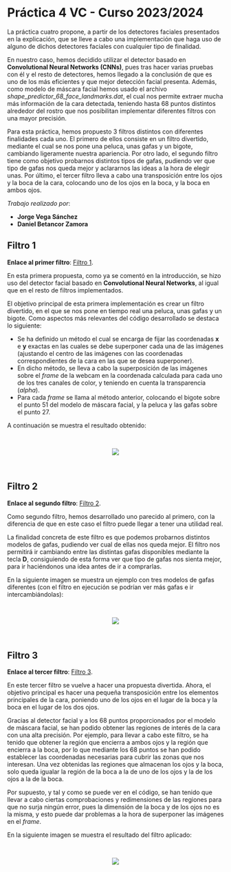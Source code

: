 # Práctica 4 VC - Curso 2023/2024

La práctica cuatro propone, a partir de los detectores faciales presentados en la explicación, que se lleve a cabo una implementación que haga uso de alguno de dichos detectores faciales con cualquier tipo de finalidad. 

En nuestro caso, hemos decidido utilizar el detector basado en **Convolutional Neural Networks (CNNs)**, pues tras hacer varias pruebas con él y el resto de detectores, hemos llegado a la conclusión de que es uno de los más eficientes y que mejor detección facial presenta. Además, como modelo de máscara facial hemos usado el archivo *shape_predictor_68_face_landmarks.dat*, el cual nos permite extraer mucha más información de la cara detectada, teniendo hasta 68 puntos distintos alrededor del rostro que nos posibilitan implementar diferentes filtros con una mayor precisión.

Para esta práctica, hemos propuesto 3 filtros distintos con diferentes finalidades cada uno. El primero de ellos consiste en un filtro divertido, mediante el cual se nos pone una peluca, unas gafas y un bigote, cambiando ligeramente nuestra apariencia. Por otro lado, el segundo filtro tiene como objetivo probarnos distintos tipos de gafas, pudiendo ver que tipo de gafas nos queda mejor y aclararnos las ideas a la hora de elegir unas. Por último, el tercer filtro lleva a cabo una transposición entre los ojos y la boca de la cara, colocando uno de los ojos en la boca, y la boca en ambos ojos.

*Trabajo realizado por*:
- **Jorge Vega Sánchez**
- **Daniel Betancor Zamora**

## Filtro 1

**Enlace al primer filtro**: [Filtro 1](Filtro%201.ipynb).

En esta primera propuesta, como ya se comentó en la introducción, se hizo uso del detector facial basado en **Convolutional Neural Networks**, al igual que en el resto de filtros implementados.

El objetivo principal de esta primera implementación es crear un filtro divertido, en el que se nos pone en tiempo real una peluca, unas gafas y un bigote. Como aspectos más relevantes del código desarrollado se destaca lo siguiente:

- Se ha definido un método el cual se encarga de fijar las coordenadas **x** e **y** exactas en las cuales se debe superponer cada una de las imágenes (ajustando el centro de las imágenes con las coordenadas correspondientes de la cara en las que se desea superponer).
- En dicho método, se lleva a cabo la superposición de las imágenes sobre el *frame* de la webcam en la coordenada calculada para cada uno de los tres canales de color, y teniendo en cuenta la transparencia (*alpha*).
- Para cada *frame* se llama al método anterior, colocando el bigote sobre el punto 51 del modelo de máscara facial, y la peluca y las gafas sobre el punto 27.

A continuación se muestra el resultado obtenido:

<p>&nbsp;</p>

<div align="center">
    <img src="./README%20Images/filtro1.jpg">
</div>

<p>&nbsp;</p>

## Filtro 2

**Enlace al segundo filtro**: [Filtro 2](Filtro%202.ipynb).

Como segundo filtro, hemos desarrollado uno parecido al primero, con la diferencia de que en este caso el filtro puede llegar a tener una utilidad real. 

La finalidad concreta de este filtro es que podemos probarnos distintos modelos de gafas, pudiendo ver cual de ellas nos queda mejor. El filtro nos permitirá ir cambiando entre las distintas gafas disponibles mediante la tecla **D**, consiguiendo de esta forma ver que tipo de gafas nos sienta mejor, para ir haciéndonos una idea antes de ir a comprarlas.

En la siguiente imagen se muestra un ejemplo con tres modelos de gafas diferentes (con el filtro en ejecución se podrían ver más gafas e ir intercambiándolas):

<p>&nbsp;</p>

<div align="center">
    <img src="./README%20Images/filtro2.png">
</div>

<p>&nbsp;</p>

## Filtro 3

**Enlace al tercer filtro**: [Filtro 3](Filtro%203.ipynb).

En este tercer filtro se vuelve a hacer una propuesta divertida. Ahora, el objetivo principal es hacer una pequeña transposición entre los elementos principales de la cara, poniendo uno de los ojos en el lugar de la boca y la boca en el lugar de los dos ojos.

Gracias al detector facial y a los 68 puntos proporcionados por el modelo de máscara facial, se han podido obtener las regiones de interés de la cara con una alta precisión. Por ejemplo, para llevar a cabo este filtro, se ha tenido que obtener la región que encierra a ambos ojos y la región que encierra a la boca, por lo que mediante los 68 puntos se han podido establecer las coordenadas necesarias para cubrir las zonas que nos interesan. Una vez obtenidas las regiones que almacenan los ojos y la boca, solo queda igualar la región de la boca a la de uno de los ojos y la de los ojos a la de la boca.

Por supuesto, y tal y como se puede ver en el código, se han tenido que llevar a cabo ciertas comprobaciones y redimensiones de las regiones para que no surja ningún error, pues la dimensión de la boca y de los ojos no es la misma, y esto puede dar problemas a la hora de superponer las imágenes en el *frame*.

En la siguiente imagen se muestra el resultado del filtro aplicado:

<p>&nbsp;</p>


<div align="center">
    <img src="./README%20Images/filtro3.jpg">
</div>

<p>&nbsp;</p>
